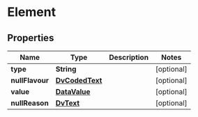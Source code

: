 

# Element

## Properties

Name | Type | Description | Notes
------------ | ------------- | ------------- | -------------
**type** | **String** |  |  [optional]
**nullFlavour** | [**DvCodedText**](DvCodedText.md) |  |  [optional]
**value** | [**DataValue**](DataValue.md) |  |  [optional]
**nullReason** | [**DvText**](DvText.md) |  |  [optional]




